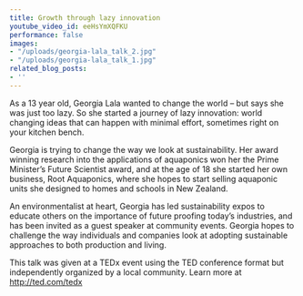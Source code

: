 ```yaml
---
title: Growth through lazy innovation
youtube_video_id: eeHsYmXQFKU
performance: false
images:
- "/uploads/georgia-lala_talk_2.jpg"
- "/uploads/georgia-lala_talk_1.jpg"
related_blog_posts:
- ''
---
```


As a 13 year old, Georgia Lala wanted to change the world – but says she was just too lazy. So she started a journey of lazy innovation: world changing ideas that can happen with minimal effort, sometimes right on your kitchen bench.

Georgia is trying to change the way we look at sustainability. Her award winning research into the applications of aquaponics won her the Prime Minister’s Future Scientist award, and at the age of 18 she started her own business, Root Aquaponics, where she hopes to start selling aquaponic units she designed to homes and schools in New Zealand.

An environmentalist at heart, Georgia has led sustainability expos to educate others on the importance of future proofing today’s industries, and has been invited as a guest speaker at community events. Georgia hopes to challenge the way individuals and companies look at adopting sustainable approaches to both production and living.

This talk was given at a TEDx event using the TED conference format but independently organized by a local community. Learn more at http://ted.com/tedx
